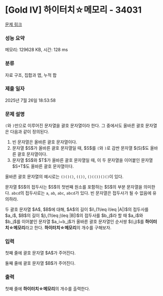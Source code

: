 # [Gold IV] 하이터치☆메모리 - 34031 

[문제 링크](https://www.acmicpc.net/problem/34031) 

### 성능 요약

메모리: 129628 KB, 시간: 128 ms

### 분류

자료 구조, 집합과 맵, 누적 합

### 제출 일자

2025년 7월 26일 18:53:58

### 문제 설명

<p><code>(</code>와 <code>)</code>만으로 이루어진 문자열을 괄호 문자열이라 한다. 그 중에서도 올바른 괄호 문자열은 다음과 같이 정의된다.</p>

<ol>
	<li>빈 문자열은 올바른 괄호 문자열이다.</li>
	<li>문자열 $S$가 올바른 괄호 문자열일 때, $S$를 <code>(</code>와 <code>)</code>로 감싼 문자열 $(S)$도 올바른 괄호 문자열이다.</li>
	<li>문자열 $S$와 $T$가 올바른 괄호 문자열일 때, 이 두 문자열을 이어붙인 문자열 $S+T$도 올바른 괄호 문자열이다.</li>
</ol>

<p>올바른 괄호 문자열의 예시로는 <code>()()()</code>, <code>(())</code>, <code>()(())()()</code>이 있다.</p>

<p>문자열 $S$의 접두사는 $S$의 첫번째 원소를 포함하는 $S$의 부분 문자열을 의미한다. <code>abcd</code>의 접두사로는 <code>a</code>, <code>ab</code>, <code>abc</code>, <code>abcd</code>가 있다. 빈 문자열은 접두사가 될 수 없음에 유의하라.</p>

<p>두 괄호 문자열 $A$, $B$에 대해, $A$의 길이 $i\,(1\leq i\leq |A|)$의 접두사를 $a_i$, $B$의 길이 $j\,(1\leq j\leq |B|)$의 접두사를 $b_j$라 할 때 $a_i$와 $b_j$를 이어붙인 문자열 $a_i+b_j$가 올바른 괄호 문자열인 순서쌍 $(i,j)$를 <strong class="hyper">하이터치☆메모리</strong>라고 한다. <strong class="hyper">하이터치☆메모리</strong>의 개수를 구해보자.</p>

### 입력 

 <p>첫째 줄에 괄호 문자열 $A$가 주어진다.</p>

<p>둘째 줄에 괄호 문자열 $B$가 주어진다.</p>

### 출력 

 <p>첫째 줄에 <strong class="hyper">하이터치☆메모리</strong>의 개수를 출력한다.</p>

